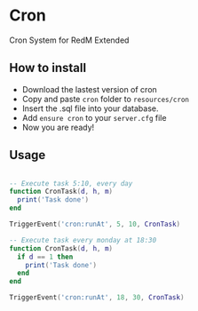 # Cron
Cron System for RedM Extended

## How to install
* Download the lastest version of cron
* Copy and paste ```cron``` folder to ```resources/cron```
* Insert the .sql file into your database.
* Add ```ensure cron``` to your ```server.cfg``` file
* Now you are ready!

## Usage
```lua

-- Execute task 5:10, every day
function CronTask(d, h, m)
  print('Task done')
end

TriggerEvent('cron:runAt', 5, 10, CronTask)

-- Execute task every monday at 18:30
function CronTask(d, h, m)
  if d == 1 then
    print('Task done')
  end
end

TriggerEvent('cron:runAt', 18, 30, CronTask)

```
